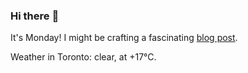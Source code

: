 ### Hi there :wave:

It's Monday! I might be crafting a fascinating [blog post](https://www.benjaminwuethrich.dev).

Weather in Toronto: clear, at +17°C.
